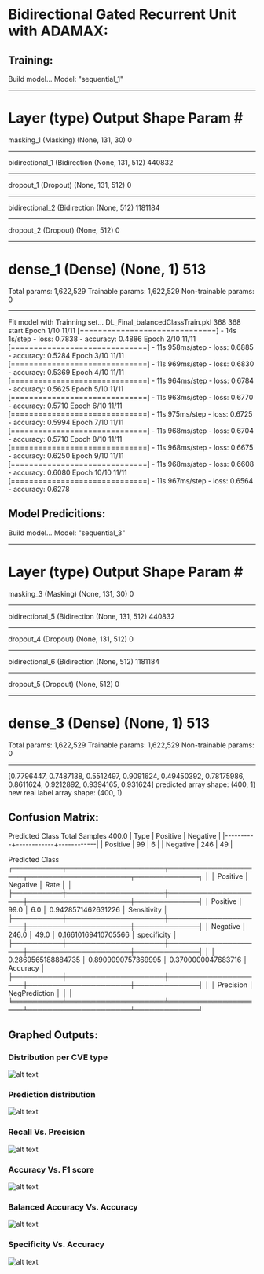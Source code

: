 # Bidirectional Gated Recurrent Unit with ADAMAX:


## Training:
Build model...
Model: "sequential_1"
_________________________________________________________________
Layer (type)                 Output Shape              Param #   
=================================================================
masking_1 (Masking)          (None, 131, 30)           0         
_________________________________________________________________
bidirectional_1 (Bidirection (None, 131, 512)          440832    
_________________________________________________________________
dropout_1 (Dropout)          (None, 131, 512)          0         
_________________________________________________________________
bidirectional_2 (Bidirection (None, 512)               1181184   
_________________________________________________________________
dropout_2 (Dropout)          (None, 512)               0         
_________________________________________________________________
dense_1 (Dense)              (None, 1)                 513       
=================================================================
Total params: 1,622,529
Trainable params: 1,622,529
Non-trainable params: 0
_________________________________________________________________
Fit model with Trainning set...
DL_Final_balancedClassTrain.pkl
368 368
start
Epoch 1/10
11/11 [==============================] - 14s 1s/step - loss: 0.7838 - accuracy: 0.4886
Epoch 2/10
11/11 [==============================] - 11s 958ms/step - loss: 0.6885 - accuracy: 0.5284
Epoch 3/10
11/11 [==============================] - 11s 969ms/step - loss: 0.6830 - accuracy: 0.5369
Epoch 4/10
11/11 [==============================] - 11s 964ms/step - loss: 0.6784 - accuracy: 0.5625
Epoch 5/10
11/11 [==============================] - 11s 963ms/step - loss: 0.6770 - accuracy: 0.5710
Epoch 6/10
11/11 [==============================] - 11s 975ms/step - loss: 0.6725 - accuracy: 0.5994
Epoch 7/10
11/11 [==============================] - 11s 968ms/step - loss: 0.6704 - accuracy: 0.5710
Epoch 8/10
11/11 [==============================] - 11s 968ms/step - loss: 0.6675 - accuracy: 0.6250
Epoch 9/10
11/11 [==============================] - 11s 968ms/step - loss: 0.6608 - accuracy: 0.6080
Epoch 10/10
11/11 [==============================] - 11s 967ms/step - loss: 0.6564 - accuracy: 0.6278



## Model Predicitions:
Build model...
Model: "sequential_3"
_________________________________________________________________
Layer (type)                 Output Shape              Param #   
=================================================================
masking_3 (Masking)          (None, 131, 30)           0         
_________________________________________________________________
bidirectional_5 (Bidirection (None, 131, 512)          440832    
_________________________________________________________________
dropout_4 (Dropout)          (None, 131, 512)          0         
_________________________________________________________________
bidirectional_6 (Bidirection (None, 512)               1181184   
_________________________________________________________________
dropout_5 (Dropout)          (None, 512)               0         
_________________________________________________________________
dense_3 (Dense)              (None, 1)                 513       
=================================================================
Total params: 1,622,529
Trainable params: 1,622,529
Non-trainable params: 0
_________________________________________________________________
[0.7796447, 0.7487138, 0.5512497, 0.9091624, 0.49450392, 0.78175986, 0.8611624, 0.9212892, 0.9394165, 0.931624]
predicted array shape:  (400, 1)
new real label array shape:  (400, 1)



## Confusion Matrix:
Predicted Class
Total Samples 400.0
| Type     |   Positive |   Negative |
|----------+------------+------------|
| Positive |         99 |          6 |
| Negative |        246 |         49 |

Predicted Class
╒══════════╤════════════════════╤════════════════════╤═════════════════════╤═════════════╕
│          │ Positive           │ Negative           │ Rate                │             │
╞══════════╪════════════════════╪════════════════════╪═════════════════════╪═════════════╡
│ Positive │ 99.0               │ 6.0                │ 0.9428571462631226  │ Sensitivity │
├──────────┼────────────────────┼────────────────────┼─────────────────────┼─────────────┤
│ Negative │ 246.0              │ 49.0               │ 0.16610169410705566 │ specificity │
├──────────┼────────────────────┼────────────────────┼─────────────────────┼─────────────┤
│          │ 0.2869565188884735 │ 0.8909090757369995 │ 0.3700000047683716  │ Accuracy    │
├──────────┼────────────────────┼────────────────────┼─────────────────────┼─────────────┤
│          │ Precision          │ NegPrediction      │                     │             │
╘══════════╧════════════════════╧════════════════════╧═════════════════════╧═════════════╛



## Graphed Outputs:
### Distribution per CVE type
![alt text](image.png)

### Prediction distribution
![alt text](image-1.png)

### Recall Vs. Precision
![alt text](image-2.png)

### Accuracy Vs. F1 score
![alt text](image-3.png)

### Balanced Accuracy Vs. Accuracy
![alt text](image-4.png)


### Specificity Vs. Accuracy
![alt text](image-5.png)